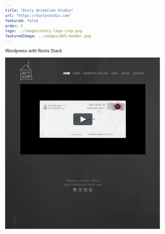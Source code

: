 ```yaml
---
title: "Dusty Animation Studio"
url: "https://dustystudio.com"
featured: false
order: 5
logo: ../images/dusty-logo-crop.png
featuredImage: ../images/DUS-header.png
---
```


Wordpress with Roots Stack

![Dusty Animation Studio Homepage](../images/Z_dusty_home.png)
